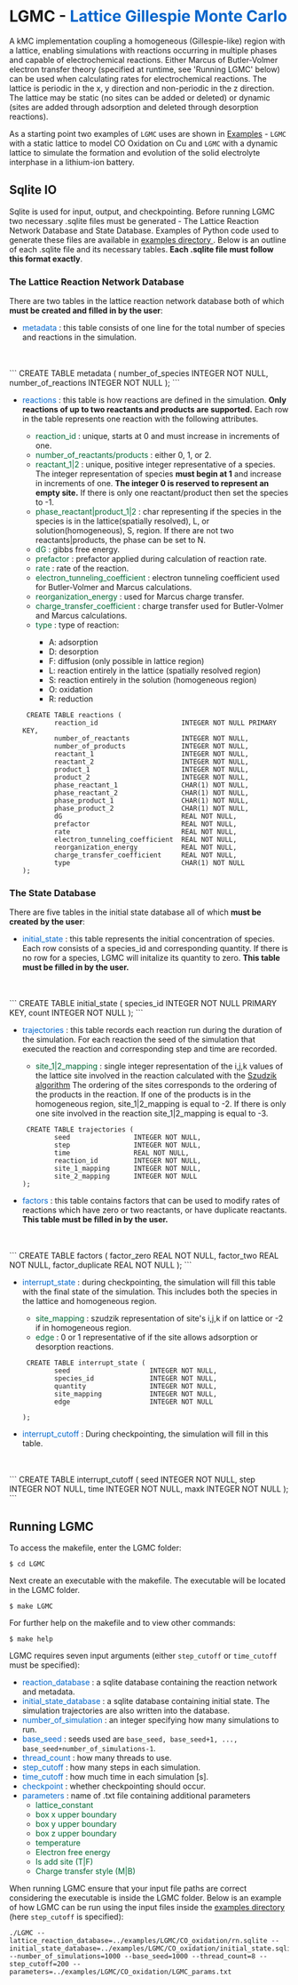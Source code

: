 # LGMC - <span style="color: #0066CC"> Lattice Gillespie Monte Carlo </span>

A kMC implementation coupling a homogeneous (Gillespie-like) region with a lattice, enabling simulations with reactions occurring in multiple phases and capable of electrochemical reactions. Either Marcus of Butler-Volmer electron transfer theory (specified at runtime, see 'Running LGMC' below) can be used when calculating rates for electrochemical reactions. The lattice is periodic in the x, y direction and non-periodic in the z direction. The lattice may be static (no sites can be added or deleted) or dynamic (sites are added through adsorption and deleted through desorption reactions).

As a starting point two examples of `LGMC` uses are shown in [Examples](./Examples.html) - `LGMC` with a static lattice to model CO Oxidation on Cu and `LGMC` with a dynamic lattice to simulate the formation and evolution of the solid electrolyte interphase in a lithium-ion battery.

## Sqlite IO  

Sqlite is used for input, output, and checkpointing. Before running LGMC two necessary .sqlite files must be generated - The Lattice Reaction Network Database and State Database. Examples of Python code used to generate these files are available in <a href="{{ site.github.repository_url }}"> examples directory </a>. Below is an outline of each .sqlite file and its necessary tables. **Each .sqlite file must follow this format exactly**. 

### The Lattice Reaction Network Database 

There are two tables in the lattice reaction network database both of which **must be created and filled in by the user**:
- <span style="color:#0066CC"> metadata </span> : this table consists of one line for the total number of species and reactions in the simulation.
<br>
<br>
```
CREATE TABLE metadata (
    number_of_species   INTEGER NOT NULL,
    number_of_reactions INTEGER NOT NULL
);
```
<ul>
<li>
<span style="color:#0066CC"> reactions </span>: this table is how reactions are defined in the simulation. <b> Only reactions of up to two reactants and products are supported.</b> Each row in the table represents one reaction with the following attributes. </li>
    <ul>
    <li> <span style="color:#006633"> reaction_id </span>: unique, starts at 0 and must increase in increments of one. </li>
    <li> <span style="color:#006633"> number_of_reactants/products </span>: either 0, 1, or 2. </li>
    <li> <span style="color:#006633"> reactant_1&#124;2 </span>: unique, positive integer representative of a species. The integer representation of species <b>must begin at 1</b> and increase in increments of one. <b>The integer 0 is reserved to represent an empty site.</b> If there is only one reactant/product then set the species to -1. </li>
    <li> <span style="color:#006633"> phase_reactant&#124;product_1&#124;2 </span>: char representing if the species in the species is in the lattice(spatially resolved), L, or solution(homogeneous), S, region. If there are not two reactants&#124;products, the phase can be set to N. </li>
    <li> <span style="color:#006633"> dG </span>: gibbs free energy. </li>
    <li> <span style="color:#006633"> prefactor </span>: prefactor applied during calculation of reaction rate. </li>
    <li> <span style="color:#006633"> rate </span>: rate of the reaction. </li>
    <li> <span style="color:#006633"> electron_tunneling_coefficient </span>: electron tunneling coefficient used for Butler-Volmer and Marcus calculations. </li>
    <li> <span style="color:#006633"> reorganization_energy </span>: used for Marcus charge transfer. </li>
    <li> <span style="color:#006633"> charge_transfer_coefficient </span>: charge transfer used for Butler-Volmer and Marcus calculations. </li>
    <li> <span style="color:#006633"> type </span>: type of reaction: </li>
    <ul>
        <li> A: adsorption </li>
        <li> D: desorption </li>
        <li> F: diffusion (only possible in lattice region) </li>
        <li> L: reaction entirely in the lattice (spatially resolved region) </li>
        <li> S: reaction entirely in the solution (homogeneous region) </li>
        <li> O: oxidation </li>
        <li> R: reduction </li>
    </ul> </ul>

<pre><code> CREATE TABLE reactions (
        reaction_id                     INTEGER NOT NULL PRIMARY KEY,
        number_of_reactants             INTEGER NOT NULL,
        number_of_products              INTEGER NOT NULL,
        reactant_1                      INTEGER NOT NULL,
        reactant_2                      INTEGER NOT NULL,
        product_1                       INTEGER NOT NULL,
        product_2                       INTEGER NOT NULL,
        phase_reactant_1                CHAR(1) NOT NULL,
        phase_reactant_2                CHAR(1) NOT NULL,
        phase_product_1                 CHAR(1) NOT NULL,
        phase_product_2                 CHAR(1) NOT NULL,
        dG                              REAL NOT NULL,
        prefactor                       REAL NOT NULL,
        rate                            REAL NOT NULL,
        electron_tunneling_coefficient  REAL NOT NULL,
        reorganization_energy           REAL NOT NULL,
        charge_transfer_coefficient     REAL NOT NULL,
        type                            CHAR(1) NOT NULL
);
</code></pre>
</ul> 

### The State Database 
There are five tables in the initial state database all of which **must be created by the user**: 

- <span style="color:#0066CC"> initial_state </span>: this table represents the initial concentration of species. Each row consists of a species_id and corresponding quantity. If there is no row for a species, LGMC will initalize its quantity to zero. **This table must be filled in by the user.**
<br>
<br>
```
CREATE TABLE initial_state (
        species_id             INTEGER NOT NULL PRIMARY KEY,
        count                  INTEGER NOT NULL
);
```

<ul>
<li> <span style="color:#0066CC"> trajectories </span>: this table records each reaction run during the duration of the simulation. For each reaction the seed of the simulation that executed the reaction and corresponding step and time are recorded. </li>
     <ul>
     <li> <span style="color:#006633"> site_1&#124;2_mapping </span>: single integer representation of the i,j,k values of the lattice site involved in the reaction calculated with the  <a href="./szudzik.md">Szudzik algorithm</a> The ordering of the sites corresponds to the ordering of the products in the reaction. If one of the products is in the homogeneous region, site_1&#124;2_mapping is equal to -2. If there is only one site involved in the reaction site_1&#124;2_mapping is equal to -3. 
     </li>
     </ul>
<pre><code> CREATE TABLE trajectories (
        seed                INTEGER NOT NULL,
        step                INTEGER NOT NULL,
        time                REAL NOT NULL,
        reaction_id         INTEGER NOT NULL,
        site_1_mapping      INTEGER NOT NULL,
        site_2_mapping      INTEGER NOT NULL
);
</code></pre>
</ul>

- <span style="color:#0066CC"> factors </span>: this table contains factors that can be used to modify rates of reactions which have zero or two reactants, or have duplicate reactants. **This table must be filled in by the user.**
<br>
<br>
```
CREATE TABLE factors (
        factor_zero      REAL NOT NULL,
        factor_two       REAL NOT NULL,
        factor_duplicate REAL NOT NULL
);
```

<ul>
<li> <span style="color:#0066CC"> interrupt_state </span>: during checkpointing, the simulation will fill this table with the final state of the simulation. This includes both the species in the lattice and homogeneous region. </li>
    <ul>
    <li> <span style="color:#006633"> site_mapping </span>: szudzik representation of site's i,j,k if on lattice or -2 if in homogeneous region. </li>
    <li> <span style="color:#006633"> edge </span>: 0 or 1 representative of if the site allows adsorption or desorption reactions. </li>
</ul>

<pre><code> CREATE TABLE interrupt_state (
        seed                    INTEGER NOT NULL,
        species_id              INTEGER NOT NULL,
        quantity                INTEGER NOT NULL,
        site_mapping            INTEGER NOT NULL,
        edge                    INTEGER NOT NULL
        
);
</code></pre>
</ul>

- <span style="color:#0066CC"> interrupt_cutoff </span>: During checkpointing, the simulation will fill in this table.
<br>
<br>
```
CREATE TABLE interrupt_cutoff (
        seed                    INTEGER NOT NULL,
        step                    INTEGER NOT NULL,
        time                    INTEGER NOT NULL,
        maxk                    INTEGER NOT NULL
);
```

## Running LGMC
To access the makefile, enter the LGMC folder:

```
$ cd LGMC
```

Next create an executable with the makefile. The executable will be located in the LGMC folder.

```
$ make LGMC
```

For further help on the makefile and to view other commands:

```
$ make help
```

LGMC requires seven input arguments (either `step_cutoff` or `time_cutoff` must be specified): 

- <span style="color:#0066CC"> reaction_database </span>: a sqlite database containing the reaction network and metadata.
- <span style="color:#0066CC"> initial_state_database </span>: a sqlite database containing initial state. The simulation trajectories are also written into the database.
-  <span style="color:#0066CC">number_of_simulation </span>: an integer specifying how many simulations to run.
-  <span style="color:#0066CC">base_seed </span>: seeds used are `base_seed, base_seed+1, ..., base_seed+number_of_simulations-1`.
- <span style="color:#0066CC"> thread_count </span>: how many threads to use.
- <span style="color:#0066CC"> step_cutoff </span>: how many steps in each simulation.
- <span style="color:#0066CC"> time_cutoff </span>: how much time in each simulation [s].
- <span style="color:#0066CC"> checkpoint </span>: whether checkpointing should occur.
- <span style="color:#0066CC"> parameters </span>: name of .txt file containing additional parameters
    - <span style="color:#006633"> lattice_constant </span>
    - <span style="color:#006633"> box x upper boundary </span>
    - <span style="color:#006633"> box y upper boundary </span>
    - <span style="color:#006633"> box z upper boundary </span>
    - <span style="color:#006633"> temperature </span>
    - <span style="color:#006633"> Electron free energy </span>
    - <span style="color:#006633"> Is add site (T\|F) </span>
    - <span style="color:#006633"> Charge transfer style (M\|B) </span>

When running LGMC ensure that your input file paths are correct considering the executable is inside the LGMC folder. Below is an example of how LGMC can be run using the input files inside the <a href="{{ site.github.repository_url }}"> examples directory </a> (here `step_cutoff` is specified):

```
./LGMC --lattice_reaction_database=../examples/LGMC/CO_oxidation/rn.sqlite --initial_state_database=../examples/LGMC/CO_oxidation/initial_state.sqlite --number_of_simulations=1000 --base_seed=1000 --thread_count=8 --step_cutoff=200 --parameters=../examples/LGMC/CO_oxidation/LGMC_params.txt
```